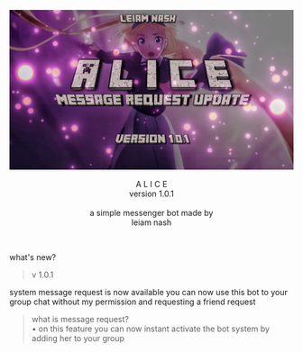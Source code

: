 <p align="center"> 
<img src="https://raw.githubusercontent.com/LeiamNashRebirth/Alice/main/IMG_20230120_185805.png" />
</p>
<p align="center"> A  L  I  C  E <br> version 1.0.1 <br> <br> a simple messenger bot made by <br> leiam nash </p>
<br>

what's new?
> v 1.0.1

system message request is now available you can now use this bot to your group chat without my permission and requesting a friend request
<br> 
> what is message request?  <br> • on this feature you can now instant activate the bot system by adding her to your group
